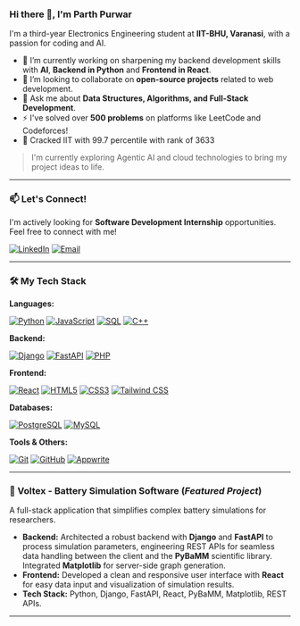 ### Hi there 👋, I'm Parth Purwar

I'm a third-year Electronics Engineering student at **IIT-BHU, Varanasi**, with a passion for coding and AI. 

- 🔭 I’m currently working on sharpening my backend development skills with **AI**, **Backend in Python** and **Frontend in React**.
- 👯 I’m looking to collaborate on **open-source projects** related to web development.
- 💬 Ask me about **Data Structures, Algorithms, and Full-Stack Development**.
- ⚡ I've solved over **500 problems** on platforms like LeetCode and Codeforces!
- 🧠 Cracked IIT with 99.7 percentile with rank of 3633
 > I'm currently exploring Agentic AI and cloud technologies to bring my project ideas to life.
---

### 📫 Let's Connect!

I'm actively looking for **Software Development Internship** opportunities. Feel free to connect with me!

<p align="left">
  <a href="https://linkedin.com/in/parth-purwar" target="_blank"><img src="https://img.shields.io/badge/LinkedIn-0077B5.svg?logo=linkedin&logoColor=white" alt="LinkedIn"></a>
  <a href="mailto:parthpurwar406@gmail.com"><img src="https://img.shields.io/badge/Email-D14836.svg?logo=gmail&logoColor=white" alt="Email"></a>
</p>

---
### 🛠️ My Tech Stack


**Languages:**
<p>
  <a href="#"><img alt="Python" src="https://img.shields.io/badge/Python-3776AB.svg?logo=python&logoColor=white"></a>
  <a href="#"><img alt="JavaScript" src="https://img.shields.io/badge/JavaScript-F7DF1E.svg?logo=javascript&logoColor=black"></a>
  <a href="#"><img alt="SQL" src="https://img.shields.io/badge/SQL-4479A1.svg?logo=sql&logoColor=white"></a>
  <a href="#"><img alt="C++" src="https://img.shields.io/badge/C++-00599C.svg?logo=c%2B%2B&logoColor=white"></a>
</p>


**Backend:**
<p>
  <a href="#"><img alt="Django" src="https://img.shields.io/badge/Django-092E20.svg?logo=django&logoColor=white"></a>
  <a href="#"><img alt="FastAPI" src="https://img.shields.io/badge/FastAPI-009688.svg?logo=fastapi&logoColor=white"></a>
  <a href="#"><img alt="PHP" src="https://img.shields.io/badge/PHP-777BB4.svg?logo=php&logoColor=white"></a>
</p>

**Frontend:**
<p>
  <a href="#"><img alt="React" src="https://img.shields.io/badge/React-61DAFB.svg?logo=react&logoColor=black"></a>
  <a href="#"><img alt="HTML5" src="https://img.shields.io/badge/HTML5-E34F26.svg?logo=html5&logoColor=white"></a>
  <a href="#"><img alt="CSS3" src="https://img.shields.io/badge/CSS3-1572B6.svg?logo=css3&logoColor=white"></a>
  <a href="#"><img alt="Tailwind CSS" src="https://img.shields.io/badge/Tailwind%20CSS-06B6D4.svg?logo=tailwind-css&logoColor=white"></a>
</p>


**Databases:**
<p>
  <a href="#"><img alt="PostgreSQL" src="https://img.shields.io/badge/PostgreSQL-4169E1.svg?logo=postgresql&logoColor=white"></a>
  <a href="#"><img alt="MySQL" src="https://img.shields.io/badge/MySQL-4479A1.svg?logo=mysql&logoColor=white"></a>
</p>

**Tools & Others:**
<p>
  <a href="#"><img alt="Git" src="https://img.shields.io/badge/Git-F05032.svg?logo=git&logoColor=white"></a>
  <a href="#"><img alt="GitHub" src="https://img.shields.io/badge/GitHub-181717.svg?logo=github&logoColor=white"></a>
  <a href="#"><img alt="Appwrite" src="https://img.shields.io/badge/Appwrite-F02E65.svg?logo=appwrite&logoColor=white"></a>
</p>

---

### 🚀 Voltex - Battery Simulation Software (_Featured Project_)

  A full-stack application that simplifies complex battery simulations for researchers.
  - **Backend:** Architected a robust backend with <b>Django</b> and <b>FastAPI</b> to process simulation parameters, engineering REST APIs for seamless data handling between the client and the <b>PyBaMM</b> scientific library. Integrated <b>Matplotlib</b> for server-side graph generation.
  - **Frontend:** Developed a clean and responsive user interface with <b>React</b> for easy data input and visualization of simulation results.
  - **Tech Stack:** Python, Django, FastAPI, React, PyBaMM, Matplotlib, REST APIs.

---
 


